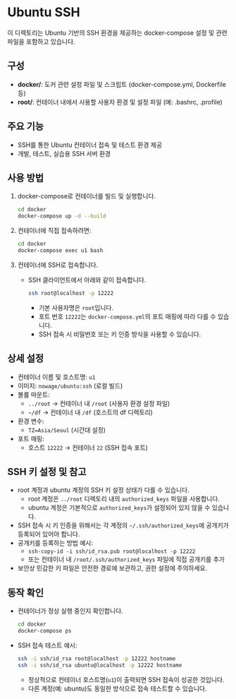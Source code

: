 # Ubuntu SSH

이 디렉토리는 Ubuntu 기반의 SSH 환경을 제공하는 docker-compose 설정 및 관련 파일을 포함하고 있습니다.

## 구성

- **docker/**: 도커 관련 설정 파일 및 스크립트 (docker-compose.yml, Dockerfile 등)
- **root/**: 컨테이너 내에서 사용할 사용자 환경 및 설정 파일 (예: .bashrc, .profile)

## 주요 기능

- SSH를 통한 Ubuntu 컨테이너 접속 및 테스트 환경 제공
- 개발, 테스트, 실습용 SSH 서버 환경

## 사용 방법

1. docker-compose로 컨테이너를 빌드 및 실행합니다.
   ```bash
   cd docker
   docker-compose up -d --build
   ```
2. 컨테이너에 직접 접속하려면:
   ```bash
   cd docker
   docker-compose exec u1 bash
   ```

3. 컨테이너에 SSH로 접속합니다.
   - SSH 클라이언트에서 아래와 같이 접속합니다.
     ```bash
     ssh root@localhost -p 12222
     ```
     - 기본 사용자명은 `root`입니다.
     - 포트 번호 `12222`는 `docker-compose.yml`의 포트 매핑에 따라 다를 수 있습니다.
     - SSH 접속 시 비밀번호 또는 키 인증 방식을 사용할 수 있습니다.

## 상세 설정

- 컨테이너 이름 및 호스트명: `u1`
- 이미지: `nowage/ubuntu:ssh` (로컬 빌드)
- 볼륨 마운트:
  - `../root` → 컨테이너 내 `/root` (사용자 환경 설정 파일)
  - `~/df` → 컨테이너 내 `/df` (호스트의 df 디렉토리)
- 환경 변수:
  - `TZ=Asia/Seoul` (시간대 설정)
- 포트 매핑:
  - 호스트 `12222` → 컨테이너 `22` (SSH 접속 포트)

## SSH 키 설정 및 참고

- root 계정과 ubuntu 계정의 SSH 키 설정 상태가 다를 수 있습니다.
  - root 계정은 `../root` 디렉토리 내의 `authorized_keys` 파일을 사용합니다.
  - ubuntu 계정은 기본적으로 `authorized_keys`가 설정되어 있지 않을 수 있습니다.
- SSH 접속 시 키 인증을 위해서는 각 계정의 `~/.ssh/authorized_keys`에 공개키가 등록되어 있어야 합니다.
- 공개키를 등록하는 방법 예시:
  - `ssh-copy-id -i ssh/id_rsa.pub root@localhost -p 12222`
  - 또는 컨테이너 내 `/root/.ssh/authorized_keys` 파일에 직접 공개키를 추가
- 보안상 민감한 키 파일은 안전한 경로에 보관하고, 권한 설정에 주의하세요.

## 동작 확인

- 컨테이너가 정상 실행 중인지 확인합니다.
  ```bash
  cd docker
  docker-compose ps
  ```
- SSH 접속 테스트 예시:
  ```bash
  ssh -i ssh/id_rsa root@localhost -p 12222 hostname
  ssh -i ssh/id_rsa ubuntu@localhost -p 12222 hostname
  
  ```
  - 정상적으로 컨테이너 호스트명(`u1`)이 출력되면 SSH 접속이 성공한 것입니다.
  - 다른 계정(예: ubuntu)도 동일한 방식으로 접속 테스트할 수 있습니다.
